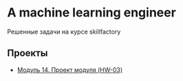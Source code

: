 # A machine learning engineer
Решенные задачи на курсе skillfactory

## Проекты

* [Модуль 14. Проект модуля (HW-03)](https://github.com/igord21/Practice_DC/tree/main/Project_0)
